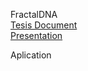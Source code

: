 FractalDNA  
[Tesis Document](https://es.overleaf.com/5767736148tdmtbfbbmqyy#84e695)  
[Presentation](https://docs.google.com/presentation/d/1lwiiaj5xDPjWcD5AUM8K4ayvPAcgQgd05DVNQN_i_6w/edit?usp=sharing)

Aplication
